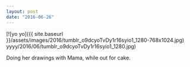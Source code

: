 ```yaml
---
layout: post
date: "2016-06-26"
---
```


[![yo yo]({{ site.baseurl }}/assets/images/2016/tumblr_o9dcyoTvDy1r16syio1_1280-768x1024.jpg) yyyy/2016/06/tumblr_o9dcyoTvDy1r16syio1_1280.jpg)

Doing her drawings with Mama, while out for cake.
